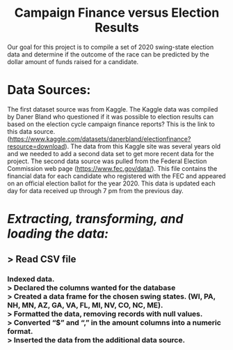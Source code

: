 <h1 Align="center"> Campaign Finance versus Election Results </h1>

Our goal for this project is to compile a set of 2020 swing-state election data and determine if the outcome of the race can be predicted by the dollar amount of funds raised for a candidate.
  
#  **Data Sources:**   
The first dataset source was from Kaggle.  The Kaggle data was compiled by Daner Bland who questioned if it was possible to election results can based on the election cycle campaign finance reports?  This is the link to this data source. (https://www.kaggle.com/datasets/danerbland/electionfinance?resource=download).  The data from this Kaggle site was several years old and we needed to add a second data set to get more recent data for the project. The second data source was pulled from the Federal Election Commission web page (https://www.fec.gov/data/). This file contains the financial data for each candidate who registered with the FEC and appeared on an official election ballot for the year 2020.  This data is updated each day for data received up through 7 pm from the previous day. 

#  *Extracting, transforming, and loading the data:*
  
  <h2 Data: </h2>
    > Read CSV file

  <h3 Transform: </h3>
  Indexed data.  <br>
    >	Declared the columns wanted for the database  <br>
    >	Created a data frame for the chosen swing states.  (WI, PA, NH, MN, AZ, GA, VA, FL, MI, NV, CO, NC, ME).  <br>
    >	Formatted the data, removing records with null values.  <br>
    >	Converted “$” and “,” in the amount columns into a numeric format.  <br>
    >	Inserted the data from the additional data source.  <br>


